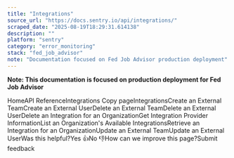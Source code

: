 ```yaml
---
title: "Integrations"
source_url: "https://docs.sentry.io/api/integrations/"
scraped_date: "2025-08-19T18:29:31.614138"
description: ""
platform: "sentry"
category: "error_monitoring"
stack: "fed_job_advisor"
note: "Documentation focused on Fed Job Advisor production deployment"
---
```

**Note: This documentation is focused on production deployment for Fed Job Advisor**

HomeAPI ReferenceIntegrations Copy pageIntegrationsCreate an External TeamCreate an External UserDelete an External TeamDelete an External UserDelete an Integration for an OrganizationGet Integration Provider InformationList an Organization's Available IntegrationsRetrieve an Integration for an OrganizationUpdate an External TeamUpdate an External UserWas this helpful?Yes 👍No 👎How can we improve this page?Submit feedback